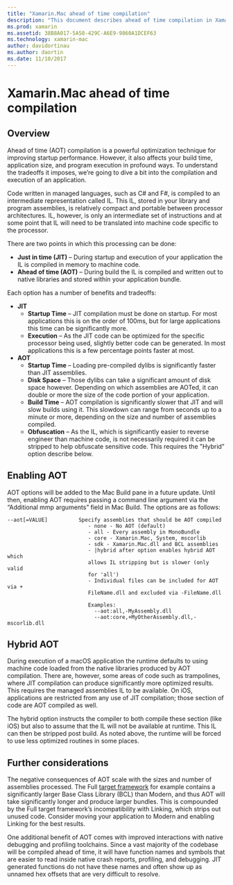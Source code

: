 ```yaml
---
title: "Xamarin.Mac ahead of time compilation"
description: "This document describes ahead of time compilation in Xamarin.Mac. It compares AOT compilation to JIT compilation, explains how to enable AOT, and takes a look at hybrid AOT."
ms.prod: xamarin
ms.assetid: 38B8A017-5A58-429C-A6E9-9860A1DCEF63
ms.technology: xamarin-mac
author: davidortinau
ms.author: daortin
ms.date: 11/10/2017
---
```


# Xamarin.Mac ahead of time compilation

## Overview

Ahead of time (AOT) compilation is a powerful optimization technique for improving startup performance. However, it also affects your build time, application size, and program execution in profound ways. To understand the tradeoffs it imposes, we’re going to dive a bit into the compilation and execution of an application.

Code written in managed languages, such as C# and F#, is compiled to an intermediate representation called IL. This IL, stored in your library and program assemblies, is relatively compact and portable between processor architectures. IL, however, is only an intermediate set of instructions and at some point that IL will need to be translated into machine code specific to the processor.

There are two points in which this processing can be done:

- **Just in time (JIT)** – During startup and execution of your application the IL is compiled in memory to machine code.
- **Ahead of time (AOT)** – During build the IL is compiled and written out to native libraries and stored within your application bundle.

Each option has a number of benefits and tradeoffs:

- **JIT**
  - **Startup Time** – JIT compilation must be done on startup. For most applications this is on the order of 100ms, but for large applications this time can be significantly more.
  - **Execution** – As the JIT code can be optimized for the specific processor being used, slightly better code can be generated. In most applications this is a few percentage points faster at most.
- **AOT**
  - **Startup Time** – Loading pre-compiled dylibs is significantly faster than JIT assemblies.
  - **Disk Space** – Those dylibs can take a significant amount of disk space however. Depending on which assemblies are AOTed, it can double or more the size of the code portion of your application.
  - **Build Time** – AOT compilation is significantly slower that JIT and will slow builds using it. This slowdown can range from seconds up to a minute or more, depending on the size and number of assemblies compiled.
  - **Obfuscation** – As the IL, which is significantly easier to reverse engineer than machine code, is not necessarily required it can be stripped to help obfuscate sensitive code. This requires the "Hybrid” option describe below.

## Enabling AOT

AOT options will be added to the Mac Build pane in a future update. Until then, enabling AOT requires passing a command line argument via the “Additional mmp arguments” field in Mac Build. The options are as follows:

```
--aot[=VALUE]          Specify assemblies that should be AOT compiled
                          - none - No AOT (default)
                          - all - Every assembly in MonoBundle
                          - core - Xamarin.Mac, System, mscorlib
                          - sdk - Xamarin.Mac.dll and BCL assemblies
                          - |hybrid after option enables hybrid AOT which
                          allows IL stripping but is slower (only valid
                          for 'all')
                          - Individual files can be included for AOT via +
                          FileName.dll and excluded via -FileName.dll

                          Examples:
                            --aot:all,-MyAssembly.dll
                            --aot:core,+MyOtherAssembly.dll,-mscorlib.dll
```

## Hybrid AOT

During execution of a macOS application the runtime defaults to using machine code loaded from the native libraries produced by AOT compilation. There are, however, some areas of code such as trampolines, where JIT compilation can produce significantly more optimized results. This requires the managed assemblies IL to be available. On iOS, applications are restricted from any use of JIT compilation; those section of code are AOT compiled as well.

The hybrid option instructs the compiler to both compile these section (like iOS) but also to assume that the IL will not be available at runtime. This IL can then be stripped post build. As noted above, the runtime will be forced to use less optimized routines in some places.

## Further considerations

The negative consequences of AOT scale with the sizes and number of assemblies processed. The Full [target framework](~/mac/platform/target-framework.md) for example contains a significantly larger Base Class Library (BCL) than Modern, and thus AOT will take significantly longer and produce larger bundles. This is compounded by the Full target framework’s incompatibility with Linking, which strips out unused code. Consider moving your application to Modern and enabling Linking for the best results.

One additional benefit of AOT comes with improved interactions with native debugging and profiling toolchains. Since a vast majority of the codebase will be compiled ahead of time, it will have function names and symbols that are easier to read inside native crash reports, profiling, and debugging. JIT generated functions do not have these names and often show up as unnamed hex offsets that are very difficult to resolve.
